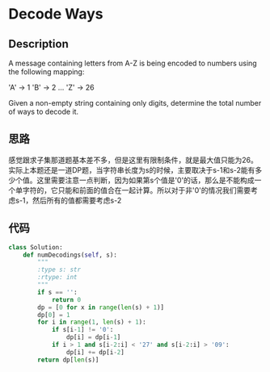 # Decode Ways

## Description

A message containing letters from A-Z is being encoded to numbers using the following mapping:

>
'A' -> 1
'B' -> 2
...
'Z' -> 26

Given a non-empty string containing only digits, determine the total number of ways to decode it.

## 思路

感觉跟求子集那道题基本差不多，但是这里有限制条件，就是最大值只能为26。实际上本题还是一道DP题，当字符串长度为s的时候，主要取决于s-1和s-2能有多少个值。这里需要注意一点判断，因为如果第s个值是'0'的话，那么是不能构成一个单字符的，它只能和前面的值合在一起计算。所以对于非'0'的情况我们需要考虑s-1，然后所有的值都需要考虑s-2

## 代码

``` python
class Solution:
    def numDecodings(self, s):
        """
        :type s: str
        :rtype: int
        """
        if s == '':
            return 0
        dp = [0 for x in range(len(s) + 1)]
        dp[0] = 1
        for i in range(1, len(s) + 1):
            if s[i-1] != '0':
                dp[i] = dp[i-1]
            if i > 1 and s[i-2:i] < '27' and s[i-2:i] > '09':
                dp[i] += dp[i-2]
        return dp[len(s)]
```